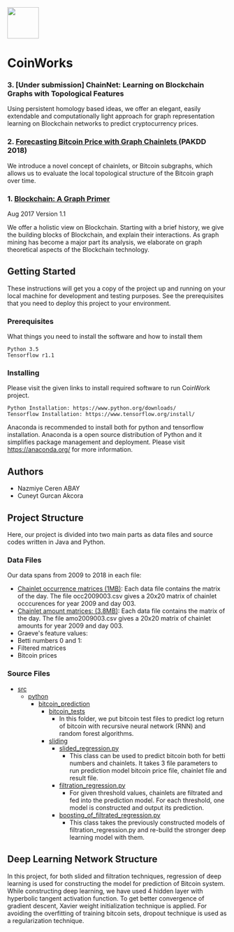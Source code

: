 

<img src="https://user-images.githubusercontent.com/6023331/36913973-4c09184c-1e11-11e8-83a2-18dfc6b1b938.png" height="72" width="72">


# CoinWorks

<h3>3. [Under submission] ChainNet: Learning on Blockchain Graphs with Topological Features</h3>
  <p>Using persistent homology based ideas, we offer an elegant, easily extendable and computationally light approach for graph representation learning on Blockchain networks to predict cryptocurrency prices.</p>

 <h3>2. <a href = "http://cakcora.github.io/blockchain/576.pdf">Forecasting Bitcoin Price with Graph Chainlets </a> (PAKDD 2018) </h3>
  <p>We introduce a novel concept of chainlets, or Bitcoin subgraphs, which allows us to evaluate the local topological structure of the Bitcoin graph over time.</p>

  <h3>1. <a href = "http://cakcora.github.io/blockchain/blockchainsurvey1_1.pdf">Blockchain: A Graph Primer</a></h3>
  <p>Aug 2017 Version 1.1</p>
  <p>We offer a holistic view on Blockchain. Starting with a brief history, we give the building blocks of Blockchain,
and explain their interactions. As graph mining has become a major part its analysis, we elaborate on graph theoretical
aspects of the Blockchain technology.</p>


## Getting Started

These instructions will get you a copy of the project up and running on your local machine for development and testing purposes. See the prerequisites that you need to deploy this project to your environment.

### Prerequisites

What things you need to install the software and how to install them

```
Python 3.5
Tensorflow r1.1
```

### Installing

Please visit the given links to install required software to run CoinWork project.

```
Python Installation: https://www.python.org/downloads/
Tensorflow Installation: https://www.tensorflow.org/install/
```

Anaconda is recommended to install both for python and tensorflow installation. Anaconda is a open source distribution of Python and it simplifies package management and deployment. Please visit https://anaconda.org/ for more information.

## Authors
 - Nazmiye Ceren ABAY
 - Cuneyt Gurcan Akcora

## Project Structure
Here, our project is divided into two main parts as data files and source codes written in Java and Python.

### Data Files
Our data spans from 2009 to 2018 in each file:
<ul>
  <li> <a href="/data/dailyOccmatrices2009-2018.rar">Chainlet occurrence matrices (1MB)</a>: Each data file contains the matrix of the day. The file occ2009003.csv gives a 20x20 matrix of chainlet occcurences for year 2009 and day 003.</li>
  <li><a href="/data/dailyAmoMatrices2009-2018.rar">Chainlet amount matrices: (3.8MB)</a>: Each data file contains the matrix of the day. The file amo2009003.csv gives a 20x20 matrix of chainlet amounts for year 2009 and day 003.</li>
  <li> Graeve's feature values:</li>
  <li> Betti numbers 0 and 1:</li>
  <li> Filtered matrices</li>
  <li> Bitcoin prices</li>
</ul>

### Source Files


 * [src](./src)
    * [python](./python)
        * [bitcoin_prediction](./bitcoin_prediction)
            * [bitcoin_tests](./bitcoin_tests)
                * In this folder, we put bitcoin test files to predict log return of bitcoin with recursive neural network (RNN) and random forest algorithms.
            * [sliding](./sliding)
                * [slided_regression.py](./sliding/slided_regression.py)
                    * This class can be used to predict bitcoin both for betti numbers and chainlets. It takes 3 file parameters to run prediction model bitcoin price file, chainlet file and result file.
                * [filtration_regression.py](./sliding/filtration_regression.py)
                    * For given threshold values, chainlets are filtrated and fed into the prediction model. For each threshold, one model is constructed and output its prediction.
                * [boosting_of_filtrated_regression.py](./sliding/boosting_of_filtrated_regression.py)
                    * This class takes the previously constructed models of filtration_regression.py and re-build the stronger deep learning model with them.
## Deep Learning Network Structure
In this project, for both slided and filtration techniques, regression of deep learning is used for constructing the model for prediction of Bitcoin system. While constructing deep learning, we have used 4 hidden layer with hyperbolic tangent activation function. To get better convergence of gradient descent, Xavier weight initialization technique is applied. For avoiding the overfitting of training bitcoin sets, dropout technique is used as a regularization technique.
